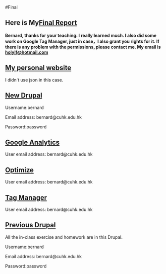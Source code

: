 #Final

<div>
	<h2>Here is My<a href="Final_Report.pdf">Final Report</a></h2>
</div>

<h4>Bernard, thanks for your teaching. I really learned much. I also did some work on Google Tag Manager, just in case，I also grant you rights for it. If there is any problem with the permissions, please contact me. My email is <a href="mailto:holyif@hotmail.com">holyif@hotmail.com</a></h4>

<div>
	<h2><a href="http://dev-guagua.pantheonsite.io/final/">My personal website</a></h2>
	<p>I didn't use json in this case.</p>
	<h2><a href="http://dev-guagua.pantheonsite.io">New Drupal</a></h2>
	<p>Username:bernard</p>
	<p>Email address: bernard@cuhk.edu.hk</p>
	<p>Password:password</p>
</div>

<div>
	<h2><a href="https://analytics.google.com/analytics/web/#embed/report-home/a110560026w164942087p165577022/">Google Analytics</a></h2>
    <p>User email address: bernard@cuhk.edu.hk</p>
</div>
	
<div>
	<h2><a href="https://optimize.google.com/optimize/home/#/accounts/2114024624/containers/8024713">Optimize</a></h2>
	<p>User email address: bernard@cuhk.edu.hk</p>
</div>
	
<div>
	<h2><a href="https://tagmanager.google.com/#/container/accounts/2114021659/containers/8024712/workspaces/35">Tag Manager</a></h2>
	<p>User email address: bernard@cuhk.edu.hk</p>
</div>

<div>
	<h2><a href="http://dev-holyif.pantheonsite.io/">Previous Drupal</a></h2>
	<p>All the in-class exercise and homework are in this Drupal.</p>
	<p>Username:bernard</p>
	<p>Email address: bernard@cuhk.edu.hk</p>
	<p>Password:password</p>
</div>

